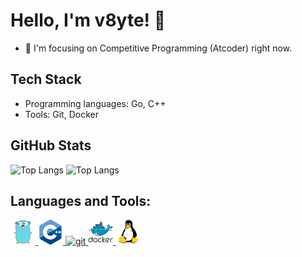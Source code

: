 # Hello, I'm v8yte! 👋
- 🌱 I'm focusing on Competitive Programming (Atcoder) right now.

## Tech Stack
- Programming languages: Go, C++
- Tools: Git, Docker

## GitHub Stats
<p align="left"> 
  <img alt="Top Langs" height="150px" src="https://github-readme-stats-v8yte.vercel.app/api?username=v8yte&theme=onedark&show_icons=true"/>
  <img alt="Top Langs" height="150px" src="https://github-readme-stats-v8yte.vercel.app/api/top-langs/?username=v8yte&layout=compact&theme=onedark"/> 
</p>

## Languages and Tools:
<p align="left"> 
<a href="https://golang.org" target="_blank" rel="noreferrer"> <img src="https://raw.githubusercontent.com/devicons/devicon/master/icons/go/go-original.svg" alt="go" width="40" height="40"/> </a> 
<a href="https://www.cplusplus.com/" target="_blank" rel="noreferrer"> <img src="https://raw.githubusercontent.com/devicons/devicon/master/icons/cplusplus/cplusplus-original.svg" alt="cplusplus" width="40" height="40"/> </a> 
<a href="https://git-scm.com/" target="_blank" rel="noreferrer"> <img src="https://www.vectorlogo.zone/logos/git-scm/git-scm-icon.svg" alt="git" width="40" height="40"/> </a> 
<a href="https://www.docker.com/" target="_blank" rel="noreferrer"> <img src="https://raw.githubusercontent.com/devicons/devicon/master/icons/docker/docker-original-wordmark.svg" alt="docker" width="40" height="40"/> </a> 
<a href="https://www.linux.org/" target="_blank" rel="noreferrer"> <img src="https://raw.githubusercontent.com/devicons/devicon/master/icons/linux/linux-original.svg" alt="linux" width="40" height="40"/> </a> 
</p>

